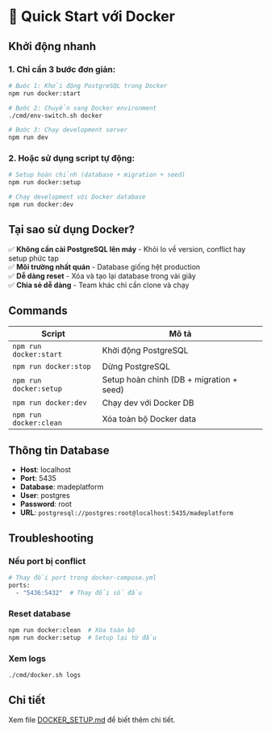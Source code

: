 # 🐳 Quick Start với Docker

## Khởi động nhanh

### 1. Chỉ cần 3 bước đơn giản:

```bash
# Bước 1: Khởi động PostgreSQL trong Docker
npm run docker:start

# Bước 2: Chuyển sang Docker environment
./cmd/env-switch.sh docker

# Bước 3: Chạy development server
npm run dev
```

### 2. Hoặc sử dụng script tự động:

```bash
# Setup hoàn chỉnh (database + migration + seed)
npm run docker:setup

# Chạy development với Docker database
npm run docker:dev
```

## Tại sao sử dụng Docker?

✅ **Không cần cài PostgreSQL lên máy** - Khỏi lo về version, conflict hay setup phức tạp  
✅ **Môi trường nhất quán** - Database giống hệt production  
✅ **Dễ dàng reset** - Xóa và tạo lại database trong vài giây  
✅ **Chia sẻ dễ dàng** - Team khác chỉ cần clone và chạy  

## Commands

| Script | Mô tả |
|--------|-------|
| `npm run docker:start` | Khởi động PostgreSQL |
| `npm run docker:stop` | Dừng PostgreSQL |
| `npm run docker:setup` | Setup hoàn chỉnh (DB + migration + seed) |
| `npm run docker:dev` | Chạy dev với Docker DB |
| `npm run docker:clean` | Xóa toàn bộ Docker data |

## Thông tin Database

- **Host**: localhost
- **Port**: 5435
- **Database**: madeplatform  
- **User**: postgres
- **Password**: root
- **URL**: `postgresql://postgres:root@localhost:5435/madeplatform`

## Troubleshooting

### Nếu port bị conflict
```bash
# Thay đổi port trong docker-compose.yml
ports:
  - "5436:5432"  # Thay đổi số đầu
```

### Reset database
```bash
npm run docker:clean  # Xóa toàn bộ
npm run docker:setup  # Setup lại từ đầu
```

### Xem logs
```bash
./cmd/docker.sh logs
```

## Chi tiết

Xem file [DOCKER_SETUP.md](./DOCKER_SETUP.md) để biết thêm chi tiết.
